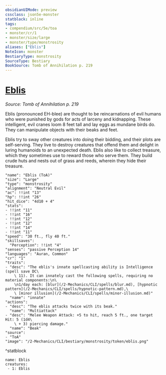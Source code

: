 ```yaml
---
obsidianUIMode: preview
cssclass: json5e-monster
statblock: inline
tags:
- compendium/src/5e/toa
- monster/cr/1
- monster/size/large
- monster/type/monstrosity
aliases: ["Eblis"]
NoteIcon: monster
BestiaryType: monstrosity
SourceType: Bestiary
BookSource: Tomb of Annihilation p. 219
---
```

# [Eblis](2-Mechanics/CLI/bestiary/monstrosity/eblis-toa.md)
*Source: Tomb of Annihilation p. 219*  

Eblis (pronounced EH-blee) are thought to be reincarnations of evil humans who were punished by gods for acts of larceny and kidnapping. These intelligent, evil cranes loom 8 feet tall and lay eggs as mundane birds do. They can manipulate objects with their beaks and feet.

Eblis try to sway other creatures into doing their bidding, and their plots are self-serving. They live to destroy creatures that offend them and delight in luring humanoids to an unexpected death. Eblis also like to collect treasure, which they sometimes use to reward those who serve them. They build crude huts and nests out of grass and reeds, wherein they hide their treasure.

```statblock
"name": "Eblis (ToA)"
"size": "Large"
"type": "monstrosity"
"alignment": "Neutral Evil"
"ac": !!int "13"
"hp": !!int "26"
"hit_dice": "4d10 + 4"
"stats":
- !!int "11"
- !!int "16"
- !!int "12"
- !!int "12"
- !!int "14"
- !!int "11"
"speed": "30 ft., fly 40 ft."
"skillsaves":
  "Perception": !!int "4"
"senses": "passive Perception 14"
"languages": "Auran, Common"
"cr": "1"
"traits":
- "desc": "The eblis's innate spellcasting ability is Intelligence (spell save DC\
    \ 11). It can innately cast the following spells, requiring no material components:\n\
    \n1/day each: [blur](/2-Mechanics/CLI/spells/blur.md), [hypnotic pattern](/2-Mechanics/CLI/spells/hypnotic-pattern.md),\
    \ [minor illusion](/2-Mechanics/CLI/spells/minor-illusion.md)"
  "name": "innate"
"actions":
- "desc": "The eblis attacks twice with its beak."
  "name": "Multiattack"
- "desc": "Melee Weapon Attack: +5 to hit, reach 5 ft., one target Hit: 5 (1d4\
    \ + 3) piercing damage."
  "name": "Beak"
"source":
- "ToA"
"image": "/2-Mechanics/CLI/bestiary/monstrosity/token/eblis.png"
```
^statblock

```encounter-table
name: Eblis
creatures:
 - 1: Eblis
```